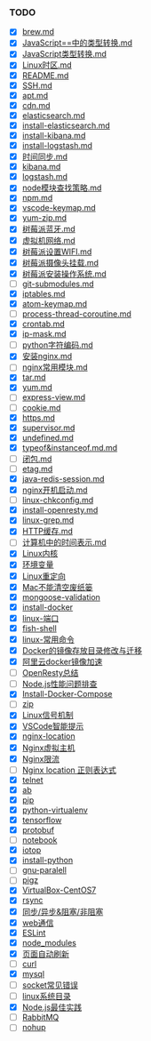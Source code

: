 ### TODO

-	[x] [brew.md](brew.md)
-	[x] [JavaScript==中的类型转换.md](JavaScript==中的类型转换.md)
-	[x] [JavaScript类型转换.md](JavaScript类型转换.md)
-	[x] [Linux时区.md](Linux时区.md)
-	[x] [README.md](README.md)
-	[x] [SSH.md](SSH.md)
-	[x] [apt.md](apt.md)
-	[x] [cdn.md](cdn.md)
-	[x] [elasticsearch.md](elasticsearch.md)
-	[x] [install-elasticsearch.md](install-elasticsearch.md)
-	[x] [install-kibana.md](install-kibana.md)
-	[x] [install-logstash.md](install-logstash.md)
-	[x] [时间同步.md](时间同步.md)
-	[x] [kibana.md](kibana.md)
-	[x] [logstash.md](logstash.md)
-	[x] [node模块查找策略.md](node模块查找策略.md)
-	[x] [npm.md](npm.md)
-	[x] [vscode-keymap.md](vscode-keymap.md)
-	[x] [yum-zip.md](yum-zip.md)
-	[x] [树莓派蓝牙.md](树莓派蓝牙.md)
-	[x] [虚拟机网络.md](虚拟机网络.md)
-	[x] [树莓派设置WIFI.md](树莓派设置WIFI.md)
-	[x] [树莓派摄像头挂载.md](树莓派摄像头挂载.md)
-	[x] [树莓派安装操作系统.md](树莓派安装操作系统.md)
-	[ ] [git-submodules.md](git-submodules.md)
-	[x] [iptables.md](iptables.md)
-	[x] [atom-keymap.md](atom-keymap.md)
-	[ ] [process-thread-coroutine.md](process-thread-coroutine.md)
-	[x] [crontab.md](crontab.md)
-	[x] [ip-mask.md](ip-mask.md)
-	[ ] [python字符编码.md](python字符编码.md)
-	[x] [安装nginx.md](安装nginx.md)
-	[ ] [nginx常用模块.md](nginx常用模块.md)
-	[x] [tar.md](tar.md)
-	[x] [yum.md](yum.md)
-	[ ] [express-view.md](express-view.md)
-	[ ] [cookie.md](cookie.md)
-	[x] [https.md](https.md)
-	[x] [supervisor.md](supervisor.md)
-	[x] [undefined.md](undefined.md)
-	[x] [typeof&instanceof.md.md](typeof&instanceof.md.md)
-	[ ] [闭包.md](闭包.md)
-	[ ] [etag.md](etag.md)
-	[x] [java-redis-session.md](java-redis-session.md)
-	[x] [nginx开机启动.md](nginx开机启动.md)
-	[ ] [linux-chkconfig.md](linux-chkconfig.md)
-	[x] [install-openresty.md](install-openresty.md)
-	[x] [linux-grep.md](linux-grep.md)
-	[x] [HTTP缓存.md](http-cache.md)
-	[ ] [计算机中的时间表示.md](计算机中的时间表示.md)
-	[x] [Linux内核](linux-kernel.md)
-	[x] [环境变量](环境变量.md)
-	[x] [Linux重定向](Linux重定向.md)
-	[x] [Mac不能清空废纸篓](Mac不能清空废纸篓.md)
-	[x] [mongoose-validation](mongoose-validation.md)
-	[x] [install-docker](install-docker.md)
-	[x] [linux-端口](linux-端口.md)
-	[x] [fish-shell](fish-shell.md)
-	[x] [linux-常用命令](linux-常用命令.md)
-	[x] [Docker的镜像存放目录修改与迁移](Docker的镜像存放目录修改与迁移.md)
-	[x] [阿里云docker镜像加速](阿里云docker镜像加速.md)
-	[ ] [OpenResty总结](OpenResty总结.md)
-	[ ] [Node.js性能问题排查](Node.js性能问题排查.md)
-	[x] [Install-Docker-Compose](Install-Docker-Compose.md)
-	[ ] [zip](zip.md)
-	[x] [Linux信号机制](http://t.cn/RfGBh0H)
-	[x] [VSCode智能提示](http://t.cn/Rftexm0)
-	[x] [nginx-location](nginx-location.md)
-	[x] [Nginx虚拟主机](nginx-virtual-host.md)
-	[x] [Nginx限流](nginx-http-limit.md)
-	[ ] [Nginx location 正则表达式](nginx-location-regexp.md)  
-	[x] [telnet](telnet.md)  
-	[x] [ab](ab.md)  
-	[x] [pip](pip.md)
-	[x] [python-virtualenv](python-virtualenv.md)
-	[x] [tensorflow](tensorflow.md)
-	[x] [protobuf](protobuf.md)
-	[ ] [notebook](notebook.md)
-	[x] [iotop](iotop.md)
-	[x] [install-python](install-python.md)
-	[ ] [gnu-paralell](gnu-paralell.md)
-	[ ] [pigz](pigz.md)
-	[x] [VirtualBox-CentOS7](VirtualBox-CentOS7.md)
-	[x] [rsync](rsync.md)
-	[x] [同步/异步&阻塞/非阻塞](synchronousVSasynchronous&blockingVSnon-blocking.md)
-	[x] [web通信](web-messaging.md)
-	[x] [ESLint](eslint.md)
-	[x] [node_modules](node_modules.md)
-	[x] [页面自动刷新](page-auto-refresh.md)
-	[ ] [curl](curl.md)
-	[x] [mysql](mysql.md)
-	[ ] [socket常见错误](socket-error.md)
-	[ ] [linux系统目录](linux-system-directory.md)
-	[x] [Node.js最佳实践](nodejs-best-practice.md)
-   [ ] [RabbitMQ](rabbitmq.md)
-   [ ] [nohup](nohup.md)
